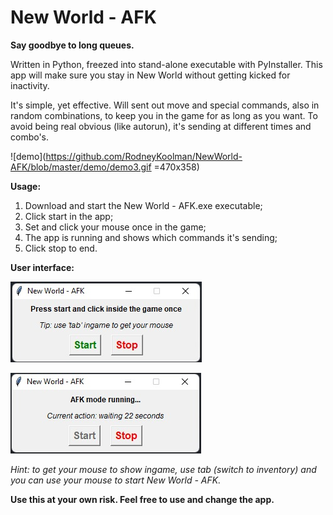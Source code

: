 # New World - AFK
**Say goodbye to long queues.**

Written in Python, freezed into stand-alone executable with PyInstaller.
This app will make sure you stay in New World without getting kicked for inactivity.

It's simple, yet effective. Will sent out move and special commands, also in random combinations, to keep you in the game for as long as you want.
To avoid being real obvious (like autorun), it's sending at different times and combo's.

![demo](https://github.com/RodneyKoolman/NewWorld-AFK/blob/master/demo/demo3.gif =470x358)

**Usage:**
1. Download and start the New World - AFK.exe executable;
2. Click start in the app;
3. Set and click your mouse once in the game;
4. The app is running and shows which commands it's sending;
5. Click stop to end.

**User interface:**

![demo](https://github.com/RodneyKoolman/NewWorld-AFK/blob/master/demo/demo1.jpg)

![demo](https://github.com/RodneyKoolman/NewWorld-AFK/blob/master/demo/demo2.jpg)

*Hint: to get your mouse to show ingame, use tab (switch to inventory) and you can use your mouse to start New World - AFK.*

**Use this at your own risk. Feel free to use and change the app.**
